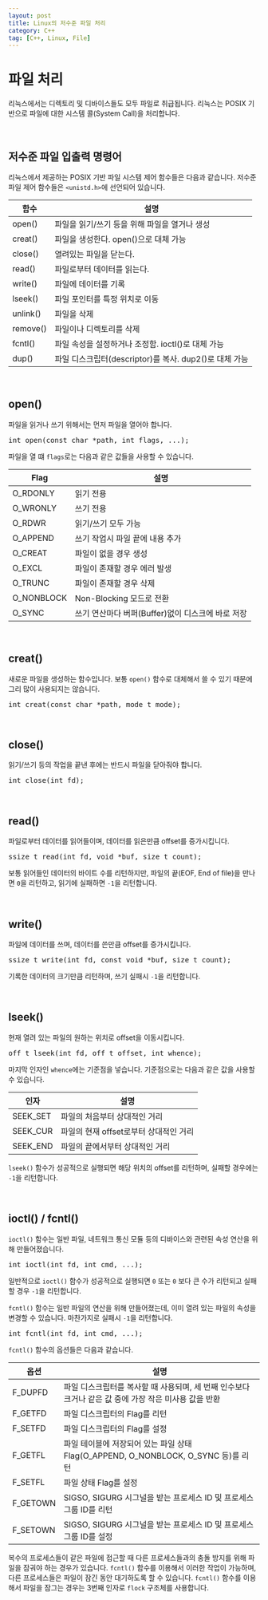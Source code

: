 ```yaml
---
layout: post
title: Linux의 저수준 파일 처리
category: C++
tag: [C++, Linux, File]
---
```

# 파일 처리

리눅스에서는 디렉토리 및 디바이스들도 모두 파일로 취급됩니다. 리눅스는 POSIX 기반으로 파일에 대한 시스템 콜(System Call)을 처리합니다.

<br>

## 저수준 파일 입출력 명령어

리눅스에서 제공하는 POSIX 기반 파일 시스템 제어 함수들은 다음과 같습니다. 저수준 파일 제어 함수들은 `<unistd.h>`에 선언되어 있습니다.

함수 | 설명
--- | ---
open() | 파일을 읽기/쓰기 등을 위해 파일을 열거나 생성
creat() | 파일을 생성한다. open()으로 대체 가능
close() | 열려있는 파일을 닫는다.
read() | 파일로부터 데이터를 읽는다.
write() | 파일에 데이터를 기록
lseek() | 파일 포인터를 특정 위치로 이동
unlink() | 파일을 삭제
remove() | 파일이나 디렉토리를 삭제
fcntl() | 파일 속성을 설정하거나 조정함. ioctl()로 대체 가능
dup() | 파일 디스크립터(descriptor)를 복사. dup2()로 대체 가능

<br>

## open()

파일을 읽거나 쓰기 위해서는 먼저 파일을 열어야 합니다.

<pre class="prettyprint">
int open(const char *path, int flags, ...);
</pre>

파일을 열 떄 `flags`로는 다음과 같은 값들을 사용할 수 있습니다.

Flag | 설명
---|---
O_RDONLY | 읽기 전용
O_WRONLY | 쓰기 전용
O_RDWR | 읽기/쓰기 모두 가능
O_APPEND | 쓰기 작업시 파일 끝에 내용 추가
O_CREAT | 파일이 없을 경우 생성
O_EXCL | 파일이 존재할 경우 에러 발생
O_TRUNC | 파일이 존재할 경우 삭제
O_NONBLOCK | Non-Blocking 모드로 전환
O_SYNC | 쓰기 연산마다 버퍼(Buffer)없이 디스크에 바로 저장

<br>

## creat()

새로운 파일을 생성하는 함수입니다. 보통 `open()` 함수로 대체해서 쓸 수 있기 때문에 그리 많이 사용되지는 않습니다.

<pre class="prettyprint">
int creat(const char *path, mode_t mode);
</pre>

<br>

## close()

읽기/쓰기 등의 작업을 끝낸 후에는 반드시 파일을 닫아줘야 합니다.

<pre class="prettyprint">
int close(int fd);
</pre>

<br>

## read()

파일로부터 데이터를 읽어들이며, 데이터를 읽은만큼 offset를 증가시킵니다.

<pre class="prettyprint">
ssize_t read(int fd, void *buf, size_t count);
</pre>

보통 읽어들인 데이터의 바이트 수를 리턴하지만, 파일의 끝(EOF, End of file)을 만나면 `0`을 리턴하고, 읽기에 실패하면 `-1`을 리턴합니다.

<br>

## write()

파일에 데이터를 쓰며, 데이터를 쓴만큼 offset를 증가시킵니다.

<pre class="prettyprint">
ssize_t write(int fd, const void *buf, size_t count);
</pre>

기록한 데이터의 크기만큼 리턴하며, 쓰기 실패시 `-1`을 리턴합니다.

<br>

## lseek()

현재 열려 있는 파일의 원하는 위치로 offset을 이동시킵니다.

<pre class="prettyprint">
off_t lseek(int fd, off_t offset, int whence);
</pre>

마지막 인자인 `whence`에는 기준점을 넣습니다. 기준점으로는 다음과 같은 값을 사용할 수 있습니다.

인자 | 설명
---|---
SEEK_SET | 파일의 처음부터 상대적인 거리
SEEK_CUR | 파일의 현재 offset로부터 상대적인 거리
SEEK_END | 파일의 끝에서부터 상대적인 거리

`lseek()` 함수가 성공적으로 실행되면 해당 위치의 offset를 리턴하며, 실패할 경우에는 `-1`을 리턴합니다.

<br>

## ioctl() / fcntl()

`ioctl()` 함수는 일반 파일, 네트워크 통신 모듈 등의 디바이스와 관련된 속성 연산을 위해 만들어졌습니다.

<pre class="prettyprint">
int ioctl(int fd, int cmd, ...);
</pre>

일반적으로 `ioctl()` 함수가 성공적으로 실행되면 `0` 또는 `0` 보다 큰 수가 리턴되고 실패할 경우 `-1`을 리턴합니다.

`fcntl()` 함수는 일반 파일의 연산을 위해 만들어졌는데, 이미 열려 있는 파일의 속성을 변경할 수 있습니다. 마찬가지로 실패시 `-1`을 리턴합니다.

<pre class="prettyprint">
int fcntl(int fd, int cmd, ...);
</pre>

`fcntl()` 함수의 옵션들은 다음과 같습니다.

옵션 | 설명
---|---
F_DUPFD | 파일 디스크립터를 복사할 때 사용되며, 세 번째 인수보다 크거나 같은 값 중에 가장 작은 미사용 값을 반환
F_GETFD | 파일 디스크립터의 Flag를 리턴
F_SETFD | 파일 디스크립터의 Flag를 설정
F_GETFL | 파일 테이블에 저장되어 있는 파일 상태 Flag(O_APPEND, O_NONBLOCK, O_SYNC 등)를 리턴
F_SETFL | 파일 상태 Flag를 설정
F_GETOWN | SIGSO, SIGURG 시그널을 받는 프로세스 ID 및 프로세스 그룹 ID를 리턴
F_SETOWN | SIGSO, SIGURG 시그널을 받는 프로세스 ID 및 프로세스 그룹 ID를 설정

복수의 프로세스들이 같은 파일에 접근할 때 다른 프로세스들과의 충돌 방지를 위해 파일을 잠궈야 하는 경우가 있습니다. `fcntl()` 함수를 이용해서 이러한 작업이 가능하며, 다른 프로세스들은 파일이 잠긴 동안 대기하도록 할 수 있습니다. `fcntl()` 함수를 이용해서 파일을 잠그는 경우는 3번째 인자로 `flock` 구조체를 사용합니다.
